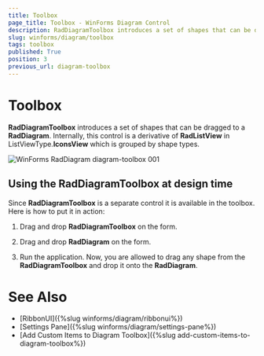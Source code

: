 ```yaml
---
title: Toolbox
page_title: Toolbox - WinForms Diagram Control
description: RadDiagramToolbox introduces a set of shapes that can be dragged to a  RadDiagram.
slug: winforms/diagram/toolbox
tags: toolbox
published: True
position: 3
previous_url: diagram-toolbox
---
```


# Toolbox

__RadDiagramToolbox__  introduces a set of shapes that can be dragged to a __RadDiagram__. Internally, this control is a derivative of **RadListView** in ListViewType.**IconsView** which is grouped by shape types.

![WinForms RadDiagram diagram-toolbox 001](images/diagram-toolbox001.png)

## Using the RadDiagramToolbox at design time

Since __RadDiagramToolbox__ is a separate control it is available in the toolbox. Here is how to put it in action:

1. Drag and drop __RadDiagramToolbox__ on the form.
            

1. Drag and drop __RadDiagram__ on the form.
            

1. Run the application. Now, you are allowed to drag any shape from the __RadDiagramToolbox__ and drop it onto the __RadDiagram__.  
            

# See Also

* [RibbonUI]({%slug winforms/diagram/ribbonui%})	
* [Settings Pane]({%slug winforms/diagram/settings-pane%})	 
* [Add Custom Items to Diagram Toolbox]({%slug add-custom-items-to-diagram-toolbox%})
